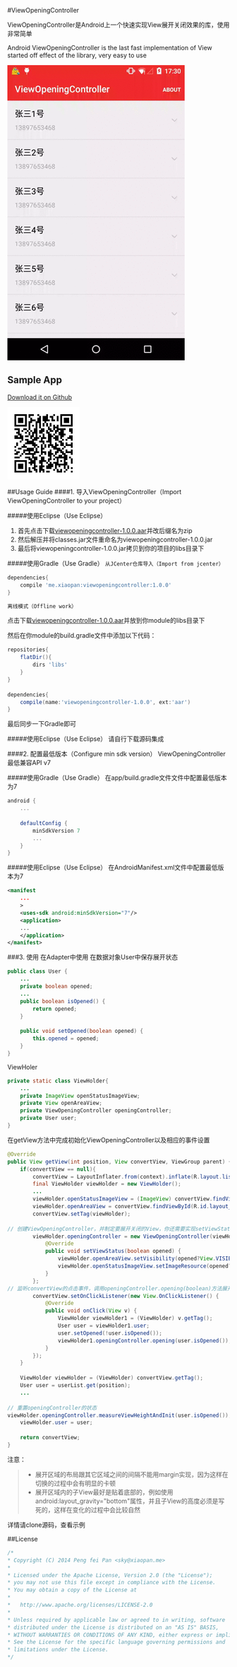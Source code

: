 #ViewOpeningController

ViewOpeningController是Android上一个快速实现View展开关闭效果的库，使用非常简单

Android ViewOpeningController is the last fast implementation of View started off effect of the library, very easy to use

![sample.gif](docs/sample.gif)

## Sample App
[Download it on Github](https://github.com/xiaopansky/ViewOpeningController/raw/master/docs/sample.apk)

![download](docs/qr_download.png)

##Usage Guide
####1. 导入ViewOpeningController（Import ViewOpeningController to your project）

#####使用Eclipse（Use Eclipse）
1. 首先点击下载[viewopeningcontroller-1.0.0.aar](https://github.com/xiaopansky/ViewOpeningController/raw/master/releases/viewopeningcontroller-1.0.0.aar)并改后缀名为zip
2. 然后解压并将classes.jar文件重命名为viewopeningcontroller-1.0.0.jar
3. 最后将viewopeningcontroller-1.0.0.jar拷贝到你的项目的libs目录下

#####使用Gradle（Use Gradle）
``从JCenter仓库导入（Import from jcenter）``

```groovy
dependencies{
	compile 'me.xiaopan:viewopeningcontroller:1.0.0'
}
```

``离线模式（Offline work）``

点击下载[viewopeningcontroller-1.0.0.aar](https://github.com/xiaopansky/ViewOpeningController/raw/master/releases/viewopeningcontroller-1.0.0.aar)并放到你module的libs目录下

然后在你module的build.gradle文件中添加以下代码：
```groovy
repositories{
    flatDir(){
        dirs 'libs'
    }
}

dependencies{
    compile(name:'viewopeningcontroller-1.0.0', ext:'aar')
}
```
最后同步一下Gradle即可

#####使用Eclipse（Use Eclipse）
请自行下载源码集成

####2. 配置最低版本（Configure min sdk version）
ViewOpeningController最低兼容API v7

#####使用Gradle（Use Gradle）
在app/build.gradle文件文件中配置最低版本为7
```groovy
android {
	...

    defaultConfig {
        minSdkVersion 7
        ...
    }
}
```

#####使用Eclipse（Use Eclipse）
在AndroidManifest.xml文件中配置最低版本为7
```xml
<manifest
	...
	>
    <uses-sdk android:minSdkVersion="7"/>
    <application>
    ...
    </application>
</manifest>
```

###3. 使用
在Adapter中使用
在数据对象User中保存展开状态
```java
public class User {
    ...
    private boolean opened;
	...
    public boolean isOpened() {
        return opened;
    }

    public void setOpened(boolean opened) {
        this.opened = opened;
    }
}
```

ViewHoler
```java
private static class ViewHolder{
    ...
    private ImageView openStatusImageView;
    private View openAreaView;
    private ViewOpeningController openingController;
    private User user;
}
```

在getView方法中完成初始化ViewOpeningController以及相应的事件设置
```java
@Override
public View getView(int position, View convertView, ViewGroup parent) {
    if(convertView == null){
        convertView = LayoutInflater.from(context).inflate(R.layout.list_item_user, parent, false);
        final ViewHolder viewHolder = new ViewHolder();
        ...
        viewHolder.openStatusImageView = (ImageView) convertView.findViewById(R.id.image_userItem_openStatus);
        viewHolder.openAreaView = convertView.findViewById(R.id.layout_userItem_openArea);
        convertView.setTag(viewHolder);

// 创建ViewOpeningController，并制定要展开关闭的View，你还需要实现setViewStatus(boolean)方法，根据opened参数修改你要展开关闭的View
        viewHolder.openingController = new ViewOpeningController(viewHolder.openAreaView) {
            @Override
            public void setViewStatus(boolean opened) {
                viewHolder.openAreaView.setVisibility(opened?View.VISIBLE:View.GONE);
                viewHolder.openStatusImageView.setImageResource(opened?R.drawable.ic_arrow_up:R.drawable.ic_arrow_down);
            }
        };
// 监听convertView的点击事件，调用openingController.opening(boolean)方法展开或关闭
        convertView.setOnClickListener(new View.OnClickListener() {
            @Override
            public void onClick(View v) {
                ViewHolder viewHolder1 = (ViewHolder) v.getTag();
                User user = viewHolder1.user;
                user.setOpened(!user.isOpened());
                viewHolder1.openingController.opening(user.isOpened());
            }
        });
    }

    ViewHolder viewHolder = (ViewHolder) convertView.getTag();
    User user = userList.get(position);
    ...
    
// 重置openingController的状态
viewHolder.openingController.measureViewHeightAndInit(user.isOpened());
    viewHolder.user = user;

    return convertView;
}
```

注意：
>* 展开区域的布局跟其它区域之间的间隔不能用margin实现，因为这样在切换的过程中会有明显的卡顿
>* 展开区域内的子View最好是贴着底部的，例如使用android:layout_gravity="bottom"属性，并且子View的高度必须是写死的，这样在变化的过程中会比较自然

详情请clone源码，查看示例

##License
```java
/*
* Copyright (C) 2014 Peng fei Pan <sky@xiaopan.me>
*
* Licensed under the Apache License, Version 2.0 (the "License");
* you may not use this file except in compliance with the License.
* You may obtain a copy of the License at
*
*   http://www.apache.org/licenses/LICENSE-2.0
*
* Unless required by applicable law or agreed to in writing, software
* distributed under the License is distributed on an "AS IS" BASIS,
* WITHOUT WARRANTIES OR CONDITIONS OF ANY KIND, either express or implied.
* See the License for the specific language governing permissions and
* limitations under the License.
*/
```
